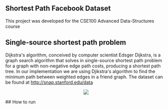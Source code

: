 ## Shortest Path Facebook Dataset
This project was developed for the CSE100 Advanced Data-Structures course
## Single-source shortest path problem
Dijkstra's algorithm, conceived by computer scientist Edsger Dijkstra, is a graph search algorithm that solves in single-source shortest path problem for a graph with non-negative edge path costs, producing a shortest path tree. In our implementation we are using Djikstra's algorithm to find the minimum path between weighted edges in a friend graph. The dataset can be found at http://snap.stanford.edu/data
<p align="center">
  <img src="https://upload.wikimedia.org/wikipedia/commons/5/57/Dijkstra_Animation.gif">
</p>
## How to run
